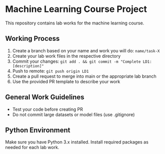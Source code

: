 # Machine Learning Course Project

This repository contains lab works for the machine learning course.

## Working Process

1. Create a branch based on your name and work you will do: `name/task-X`
2. Create your lab work files in the respective directory
3. Commit your changes: `git add . && git commit -m "Complete LD1: [description]"`
4. Push to remote: `git push origin LD1`
5. Create a pull request to merge into main or the appropriate lab branch
6. Use the provided PR template to describe your work

## General Work Guidelines

- Test your code before creating PR
- Do not commit large datasets or model files (use .gitignore)

## Python Environment

Make sure you have Python 3.x installed. Install required packages as needed for each lab work.
